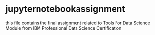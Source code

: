# jupyternotebookassignment
this file contains the final assignment related to Tools For Data Science Module from IBM Professional Data Science Certification
